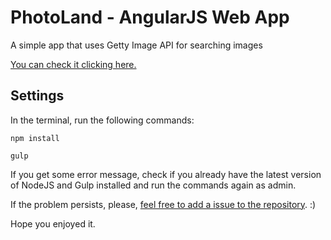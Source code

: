 # PhotoLand - AngularJS Web App 

A simple app that uses Getty Image API for searching images

[You can check it clicking here.](http://jhink.github.io/photoland)

## Settings

In the terminal, run the following commands:

`npm install`

`gulp`

If you get some error message, check if you already have the latest version of NodeJS and Gulp installed and run the commands again as admin.

If the problem persists, please, [feel free to add a issue to the repository](http://github.com/Jhink/photoland/issues). :)

Hope you enjoyed it.
